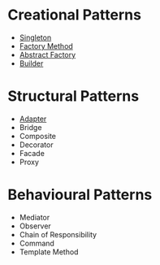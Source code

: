 # Creational Patterns
* [Singleton](./creational/singleton.md)
* [Factory Method](./creational/factory_method.md)
* [Abstract Factory](./creational/abstract_factory.md)
* [Builder](./creational/builder.md)

# Structural Patterns
* [Adapter](./structural/adapter.md)
* Bridge
* Composite
* Decorator
* Facade
* Proxy

# Behavioural Patterns
* Mediator 
* Observer
* Chain of Responsibility
* Command
* Template Method